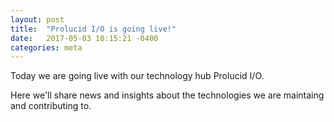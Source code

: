 ```yaml
---
layout: post
title:  "Prolucid I/O is going live!"
date:   2017-05-03 10:15:21 -0400
categories: meta
---
```


Today we are going live with our technology hub Prolucid I/O.

Here we'll share news and insights about the technologies we are maintaing and contributing to.